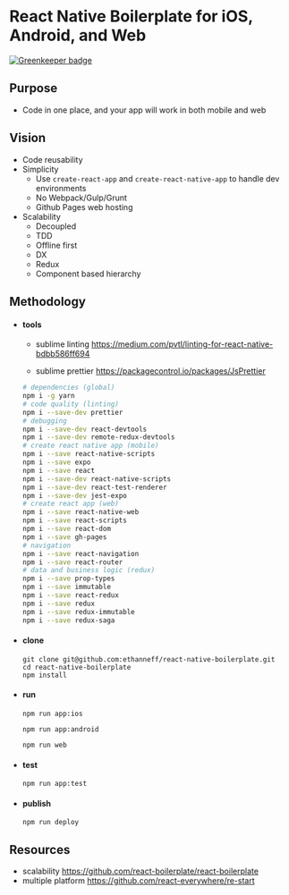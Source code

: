 # React Native Boilerplate for iOS, Android, and Web

[![Greenkeeper badge](https://badges.greenkeeper.io/ethanneff/react-native-boilerplate.svg)](https://greenkeeper.io/)

## Purpose

  - Code in one place, and your app will work in both mobile and web

## Vision

  - Code reusability
  - Simplicity
    - Use `create-react-app` and `create-react-native-app` to handle dev environments
    - No Webpack/Gulp/Grunt
    - Github Pages web hosting
  - Scalability
    - Decoupled
    - TDD
    - Offline first
    - DX
    - Redux
    - Component based hierarchy

## Methodology

- #### tools

  - sublime linting https://medium.com/pvtl/linting-for-react-native-bdbb586ff694

  - sublime prettier https://packagecontrol.io/packages/JsPrettier

  ```sh
  # dependencies (global)
  npm i -g yarn
  # code quality (linting)
  npm i --save-dev prettier
  # debugging
  npm i --save-dev react-devtools
  npm i --save-dev remote-redux-devtools
  # create react native app (mobile)
  npm i --save react-native-scripts
  npm i --save expo
  npm i --save react
  npm i --save-dev react-native-scripts
  npm i --save-dev react-test-renderer
  npm i --save-dev jest-expo
  # create react app (web)
  npm i --save react-native-web
  npm i --save react-scripts
  npm i --save react-dom
  npm i --save gh-pages
  # navigation
  npm i --save react-navigation
  npm i --save react-router
  # data and business logic (redux)
  npm i --save prop-types
  npm i --save immutable
  npm i --save react-redux
  npm i --save redux
  npm i --save redux-immutable
  npm i --save redux-saga
  ```

- #### clone

    ```
    git clone git@github.com:ethanneff/react-native-boilerplate.git
    cd react-native-boilerplate
    npm install
    ```

- #### run

    ```
    npm run app:ios
    ```

    ```
    npm run app:android
    ```

    ```
    npm run web
    ```

- #### test

    ```
    npm run app:test
    ```

- #### publish

    ```
    npm run deploy
    ```

## Resources

   - scalability https://github.com/react-boilerplate/react-boilerplate
   - multiple platform https://github.com/react-everywhere/re-start